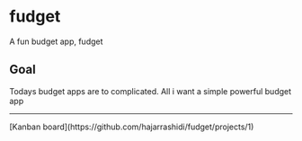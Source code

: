 # fudget
A fun budget app, fudget

## Goal
Todays budget apps are to complicated. All i want a simple powerful budget app
<hr>
[Kanban board](https://github.com/hajarrashidi/fudget/projects/1)

